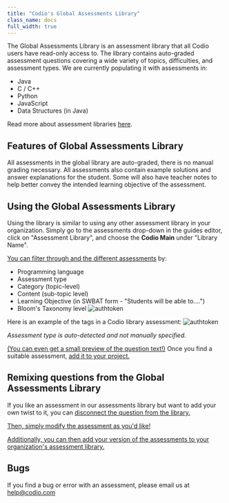 ```yaml
---
title: "Codio's Global Assessments Library"
class_name: docs
full_width: true
---
```

The Global Assessments Library is an assessment library that all Codio users have read-only access to. The library contains auto-graded assessment questions covering a wide variety of topics, difficulties, and assessment types. We are currently populating it with assessments in:

- Java
- C / C++
- Python
- JavaScript
- Data Structures (in Java)

Read more about assessment libraries [here](/docs/content/authoring/assessments-library/overview).

## Features of Global Assessments Library

All assessments in the global library are auto-graded, there is no manual grading necessary. All assessments also contain example solutions and answer explanations for the student. Some will also have teacher notes to help better convey the intended learning objective of the assessment.

## Using the Global Assessments Library

Using the library is similar to using any other assessment library in your organization. Simply go to the assessments drop-down in the guides editor, click on "Assessment Library", and choose the **Codio Main** under "Library Name".

[You can filter through and the different assessments](/docs/content/authoring/assessments-library/filters-queries) by:
- Programming language
- Assessment type
- Category (topic-level)
- Content (sub-topic level)
- Learning Objective (in SWBAT form - "Students will be able to....")
- Bloom's Taxonomy level
   <img alt="authtoken" src="/img/docs/bloomsTax.png" class="simple"/>

Here is an example of the tags in a Codio library assessment:
<img alt="authtoken" src="/img/docs/CodioLibTags.png" class="simple"/>

*Assessment type is auto-detected and not manually specified.*

<a href="/docs/content/authoring/assessments-library/filters-queries#previewQuestion">(You can even get a small preview of the question text!)</a> Once you find a suitable assessment, <a href="/docs/content/authoring/assessments-library/filters-queries#addQuestion">add it to your project.</a>

## Remixing questions from the Global Assessments Library
If you like an assessment in our assessments library but want to add your own twist to it, you can <a href="/docs/content/authoring/assessments-library/unlinking-updating#unlinkingAssessment">disconnect the question from the library.

Then, simply modify the assessment as you'd like! 

Additionally, you can then [add your version of the assessments to your organization's assessment library.](/docs/content/authoring/assessments-library/assessments-to-library)

## Bugs
If you find a bug or error with an assessment, please email us at help@codio.com